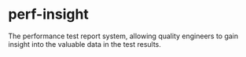 # perf-insight
The performance test report system, allowing quality engineers to gain insight into the valuable data in the test results.
